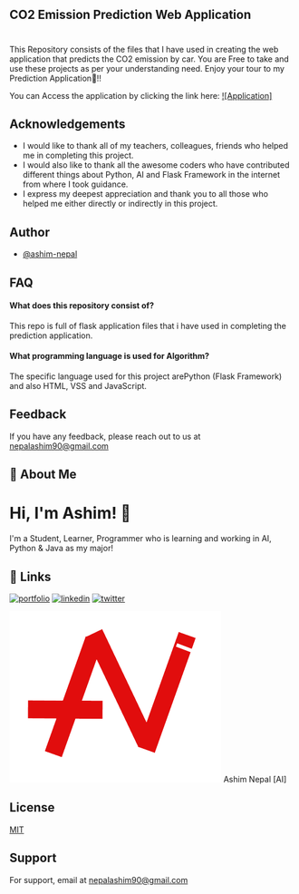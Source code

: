 ## CO2 Emission Prediction Web Application
# 

This Repository consists of the files that I have used in creating the web application that predicts the CO2 emission by car. You are Free to take and use these projects as per your understanding need. Enjoy your tour to my Prediction Application🌾!!

You can Access the application by clicking the link here: [![Application]](https://co2-emission-prediction-application.onrender.com/)


## Acknowledgements

- I would like to thank all of my teachers, colleagues, friends who helped me in completing this project.
- I would also like to thank all the awesome coders who have contributed different things about Python, AI and Flask Framework in the internet from where I took guidance.
- I express my deepest appreciation and thank you to all those who helped me either directly or indirectly in this project.  


## Author

- [@ashim-nepal](https://www.github.com/ashim-nepal)

## FAQ

#### What does this repository consist of?

This repo is full of flask application files that i have used in completing the prediction application.


#### What programming language is used for Algorithm?

The specific language used for this project arePython (Flask Framework) and also HTML, VSS and JavaScript.

## Feedback

If you have any feedback, please reach out to us at nepalashim90@gmail.com


## 🚀 About Me
# Hi, I'm Ashim! 👋
I'm a Student, Learner, Programmer who is learning and working in AI, Python & Java as my major!



## 🔗 Links
[![portfolio](https://img.shields.io/badge/my_portfolio-000?style=for-the-badge&logo=ko-fi&logoColor=white)](https://ashimnepal.com.np/)
[![linkedin](https://img.shields.io/badge/linkedin-0A66C2?style=for-the-badge&logo=linkedin&logoColor=white)](https://www.linkedin.com/in/ashim-nepal)
[![twitter](https://img.shields.io/badge/twitter-1DA1F2?style=for-the-badge&logo=twitter&logoColor=white)](https://twitter.com/asnp_ash)

![Logo](https://github.com/ashim-nepal/images/blob/main/logoNewNobg.png?raw=true)
Ashim Nepal [AI]

## License

[MIT](https://choosealicense.com/licenses/mit/)

## Support

For support, email at nepalashim90@gmail.com
